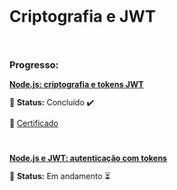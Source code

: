 # Criptografia e JWT

<br>

### Progresso:

<strong>[Node.js: criptografia e tokens JWT](https://github.com/furtadomn/criptografia-e-JWT/tree/main/criptografia_e_tokens_JWT)</strong>

:small_orange_diamond: <strong>Status:</strong> Concluído :heavy_check_mark:

:page_facing_up: [Certificado](https://cursos.alura.com.br/certificate/070bae3e-f763-47fe-b294-8f699e9fd0cd)

<br>

<strong>[Node.js e JWT: autenticação com tokens](#)</strong>

:small_orange_diamond: <strong>Status:</strong> Em andamento :hourglass_flowing_sand:
